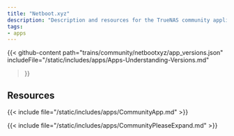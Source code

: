 ```yaml
---
title: "Netboot.xyz"
description: "Description and resources for the TrueNAS community application called Netboot.xyz."
tags:
- apps
---
```


{{< github-content 
    path="trains/community/netbootxyz/app_versions.json"
	includeFile="/static/includes/apps/Apps-Understanding-Versions.md"
>}}

## Resources

{{< include file="/static/includes/apps/CommunityApp.md" >}}

{{< include file="/static/includes/apps/CommunityPleaseExpand.md" >}}

<!--
<div class="docs-sections">

{{< doc-card title="<appname> Deployments" link="/resources/"
descr="How to deploy and configure the <appname> app." >}}

</div>
-->
